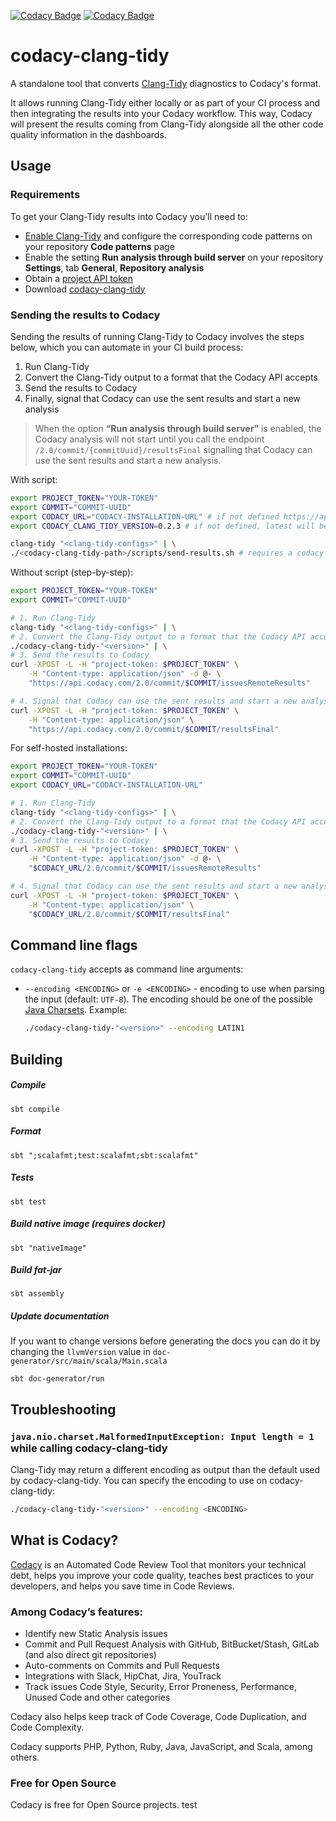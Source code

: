 [![Codacy Badge](https://api.codacy.com/project/badge/Grade/925c0ee779c34261b7d1c2935ca95ae5)](https://www.codacy.com/gh/codacy/codacy-clang-tidy?utm_source=github.com&utm_medium=referral&utm_content=codacy/codacy-clang-tidy&utm_campaign=Badge_Grade)
[![Codacy Badge](https://api.codacy.com/project/badge/Coverage/925c0ee779c34261b7d1c2935ca95ae5)](https://www.codacy.com/gh/codacy/codacy-clang-tidy?utm_source=github.com&utm_medium=referral&utm_content=codacy/codacy-clang-tidy&utm_campaign=Badge_Coverage)

# codacy-clang-tidy

A standalone tool that converts [Clang-Tidy](https://clang.llvm.org/extra/clang-tidy/)
diagnostics to Codacy's format.

It allows running Clang-Tidy either locally or as part of your CI process and then integrating the results into your Codacy workflow. This way, Codacy will present the results coming from Clang-Tidy alongside all the other code quality information in the dashboards.

## Usage

### Requirements

To get your Clang-Tidy results into Codacy you'll need to:

-   [Enable Clang-Tidy](https://docs.codacy.com/repositories-configure/configuring-code-patterns/) and configure the corresponding code patterns on your repository **Code patterns** page
-   Enable the setting **Run analysis through build server** on your repository **Settings**, tab **General**, **Repository analysis**
-   Obtain a [project API token](https://docs.codacy.com/codacy-api/api-tokens/#project-api-tokens)
-   Download [codacy-clang-tidy](https://github.com/codacy/codacy-clang-tidy/releases)

### Sending the results to Codacy

Sending the results of running Clang-Tidy to Codacy involves the steps below, which you can automate in your CI build process:

1.  Run Clang-Tidy
2.  Convert the Clang-Tidy output to a format that the Codacy API accepts
3.  Send the results to Codacy
4.  Finally, signal that Codacy can use the sent results and start a new analysis

> When the option **“Run analysis through build server”** is enabled, the Codacy analysis will not start until you call the endpoint `/2.0/commit/{commitUuid}/resultsFinal` signalling that Codacy can use the sent results and start a new analysis.

With script:

```bash
export PROJECT_TOKEN="YOUR-TOKEN"
export COMMIT="COMMIT-UUID"
export CODACY_URL="CODACY-INSTALLATION-URL" # if not defined https://api.codacy.com will be used
export CODACY_CLANG_TIDY_VERSION=0.2.3 # if not defined, latest will be used

clang-tidy "<clang-tidy-configs>" | \
./<codacy-clang-tidy-path>/scripts/send-results.sh # requires a codacy-clang-tidy-"<version>" in the current directory
```

Without script (step-by-step):

```bash
export PROJECT_TOKEN="YOUR-TOKEN"
export COMMIT="COMMIT-UUID"

# 1. Run Clang-Tidy
clang-tidy "<clang-tidy-configs>" | \
# 2. Convert the Clang-Tidy output to a format that the Codacy API accepts
./codacy-clang-tidy-"<version>" | \
# 3. Send the results to Codacy
curl -XPOST -L -H "project-token: $PROJECT_TOKEN" \
    -H "Content-type: application/json" -d @- \
    "https://api.codacy.com/2.0/commit/$COMMIT/issuesRemoteResults"

# 4. Signal that Codacy can use the sent results and start a new analysis
curl -XPOST -L -H "project-token: $PROJECT_TOKEN" \
	-H "Content-type: application/json" \
	"https://api.codacy.com/2.0/commit/$COMMIT/resultsFinal"
```

For self-hosted installations:

```bash
export PROJECT_TOKEN="YOUR-TOKEN"
export COMMIT="COMMIT-UUID"
export CODACY_URL="CODACY-INSTALLATION-URL"

# 1. Run Clang-Tidy
clang-tidy "<clang-tidy-configs>" | \
# 2. Convert the Clang-Tidy output to a format that the Codacy API accepts
./codacy-clang-tidy-"<version>" | \
# 3. Send the results to Codacy
curl -XPOST -L -H "project-token: $PROJECT_TOKEN" \
    -H "Content-type: application/json" -d @- \
    "$CODACY_URL/2.0/commit/$COMMIT/issuesRemoteResults"

# 4. Signal that Codacy can use the sent results and start a new analysis
curl -XPOST -L -H "project-token: $PROJECT_TOKEN" \
	-H "Content-type: application/json" \
	"$CODACY_URL/2.0/commit/$COMMIT/resultsFinal"
```

## Command line flags

`codacy-clang-tidy` accepts as command line arguments:

-   `--encoding <ENCODING>` or `-e <ENCODING>` - encoding to use when parsing the input (default: `UTF-8`). The encoding should be one of the possible [Java Charsets](https://docs.oracle.com/javase/8/docs/api/java/nio/charset/Charset.html#java.nio.charset.Charset).
    Example: 

    ```bash
    ./codacy-clang-tidy-"<version>" --encoding LATIN1
    ```

## Building

##### Compile

`sbt compile`

##### Format

`sbt ";scalafmt;test:scalafmt;sbt:scalafmt"`

##### Tests

`sbt test`

##### Build native image (requires docker)

`sbt "nativeImage"`

##### Build fat-jar

`sbt assembly`

##### Update documentation

If you want to change versions before generating the docs you can do it by
changing the `llvmVersion` value in `doc-generator/src/main/scala/Main.scala`

`sbt doc-generator/run`

## Troubleshooting

### `java.nio.charset.MalformedInputException: Input length = 1` while calling codacy-clang-tidy

Clang-Tidy may return a different encoding as output than the default used by codacy-clang-tidy. You can specify the encoding to use on codacy-clang-tidy:

```bash
./codacy-clang-tidy-"<version>" --encoding <ENCODING>
```

## What is Codacy?

[Codacy](https://www.codacy.com/) is an Automated Code Review Tool that monitors your technical debt, helps you improve your code quality, teaches best practices to your developers, and helps you save time in Code Reviews.

### Among Codacy’s features:

-   Identify new Static Analysis issues
-   Commit and Pull Request Analysis with GitHub, BitBucket/Stash, GitLab (and also direct git repositories)
-   Auto-comments on Commits and Pull Requests
-   Integrations with Slack, HipChat, Jira, YouTrack
-   Track issues Code Style, Security, Error Proneness, Performance, Unused Code and other categories

Codacy also helps keep track of Code Coverage, Code Duplication, and Code Complexity.

Codacy supports PHP, Python, Ruby, Java, JavaScript, and Scala, among others.

### Free for Open Source

Codacy is free for Open Source projects.
test
